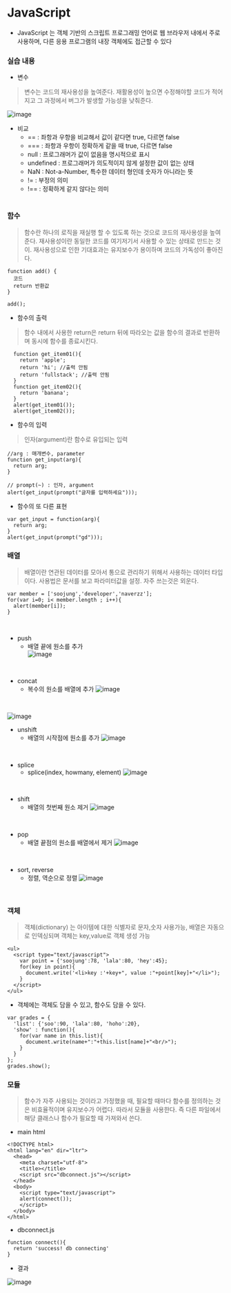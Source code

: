 # JavaScript

- JavaScript 는 객체 기반의 스크립트 프로그래밍 언어로 웹 브라우저 내에서 주로 사용하며, 다른 응용 프로그램의 내장 객체에도 접근할 수 있다

### 실습 내용
- 변수
> 변수는 코드의 재사용성을 높여준다. 재활용성이 높으면 수정해야할 코드가 적어지고 그 과정에서 버그가 발생할 가능성을 낮춰준다.

![image](https://user-images.githubusercontent.com/33097467/41136576-d3a4b0f2-6b11-11e8-8e03-3c37716b6517.png)

- 비교
  * == : 좌항과 우항을 비교해서 값이 같다면 true, 다르면 false
  * === : 좌항과 우항이 정확하게 같을 때 true, 다르면 false
  * null : 프로그래머가 값이 없음을 명시적으로 표시
  * undefined : 프로그래머가 의도적이지 않게 설정한 값이 없는 상태
  * NaN : Not-a-Number, 특수한 데이터 형인데 숫자가 아니라는 뜻
  * != : 부정의 의미
  * !== : 정확하게 같지 않다는 의미
  <br>

### 함수

> 함수란 하나의 로직을 재실행 할 수 있도록 하는 것으로 코드의 재사용성을 높여준다. 재사용성이란 동일한 코드를 여기저기서 사용할 수 있는 상태로 만드는 것이. 재사용성으로 인한 기대효과는 유지보수가 용이하며 코드의 가독성이 좋아진다.

~~~
function add() {
  코드
  return 반환값
}

add();
~~~

- 함수의 출력
> 함수 내에서 사용한 return은 return 뒤에 따라오는 값을 함수의 결과로 반환하며 동시에 함수를 종료시킨다.
~~~
  function get_item01(){
    return 'apple';
    return 'hi'; //출력 안됨
    return 'fullstack'; //출력 안됨
  }
  function get_item02(){
    return 'banana';
  }
  alert(get_item01());
  alert(get_item02());
~~~

- 함수의 입력
> 인자(argument)란 함수로 유입되는 입력
~~~
//arg : 매개변수, parameter
function get_input(arg){
  return arg;
}

// prompt(~) : 인자, argument
alert(get_input(prompt("글자를 입력하세요")));
~~~

- 함수의 또 다른 표현
~~~
var get_input = function(arg){
  return arg;
}
alert(get_input(prompt("gd")));
~~~

### 배열

> 배열이란 연관된 데이터를 모아서 통으로 관리하기 위해서 사용하는 데이터 타입이다. 사용법은 문서를 보고 파라미터값을 설정. 자주 쓰는것은 외운다.

~~~
var member = ['soojung','developer','naverzz'];
for(var i=0; i< member.length ; i++){
  alert(member[i]);
}
~~~
<br>

  * push
    + 배열 끝에 원소를 추가  
    ![image](https://user-images.githubusercontent.com/33097467/41163649-3a487e94-6b74-11e8-93f4-f61e0c35409e.png)
<br>

  * concat
    + 복수의 원소를 배열에 추가
    ![image](https://user-images.githubusercontent.com/33097467/41163814-af3100c8-6b74-11e8-8c5f-11b1a250e312.png)
<br>

  ![image](https://user-images.githubusercontent.com/33097467/41163875-cd715646-6b74-11e8-8df9-0ee04f4c151a.png)
<br>

  * unshift
    + 배열의 시작점에 원소를 추가
    ![image](https://user-images.githubusercontent.com/33097467/41163984-06784e68-6b75-11e8-9af4-3281b1d8aa2b.png)
<br>

  * splice
    + splice(index, howmany, element)
    ![image](https://user-images.githubusercontent.com/33097467/41164040-2eda0a40-6b75-11e8-8ca8-ecf7d4dbf219.png)
<br>

  * shift
    + 배열의 첫번째 원소 제거
    ![image](https://user-images.githubusercontent.com/33097467/41164167-797600b8-6b75-11e8-891f-e9295839ecab.png)
<br>

  * pop  
    + 배열 끝점의 원소를 배열에서 제거
    ![image](https://user-images.githubusercontent.com/33097467/41164201-9019c264-6b75-11e8-91dc-239fdb0a1a34.png)
<br>

  * sort, reverse
    + 정렬, 역순으로 정렬
    ![image](https://user-images.githubusercontent.com/33097467/41164663-ae1a66fa-6b76-11e8-885a-610697198b0c.png)
<br>

### 객체

> 객체(dictionary) 는 아이템에 대한 식별자로 문자,숫자 사용가능, 배열은 자동으로 인덱싱되며 객체는 key,value로 객체 생성 가능

~~~
<ul>
  <script type="text/javascript">
    var point = {'soojung':78, 'lala':80, 'hey':45};
    for(key in point){
      document.write('<li>key :'+key+", value :"+point[key]+"</li>");
    }
  </script>
</ul>
~~~
- 객체에는 객체도 담을 수 있고, 함수도 담을 수 있다.
```
var grades = {
  'list': {'soo':90, 'lala':80, 'hoho':20},
  'show' : function(){
    for(var name in this.list){
      document.write(name+":"+this.list[name]+"<br/>");
    }
  }
};
grades.show();
```

### 모듈
> 함수가 자주 사용되는 것이라고 가정했을 때, 필요할 때마다 함수를 정의하는 것은 비효율적이며 유지보수가 어렵다. 따라서 모듈을 사용한다. 즉 다른 파일에서 해당 클래스나 함수가 필요할 때 가져와서 쓴다.

- main html
~~~
<!DOCTYPE html>
<html lang="en" dir="ltr">
  <head>
    <meta charset="utf-8">
    <title></title>
    <script src="dbconnect.js"></script>
  </head>
  <body>
    <script type="text/javascript">
    alert(connect());
    </script>
  </body>
</html>
~~~

- dbconnect.js
~~~
function connect(){
  return 'success! db connecting'
}
~~~
- 결과

![image](https://user-images.githubusercontent.com/33097467/41170185-34846376-6b86-11e8-81a1-b5f8077fe44a.png)

